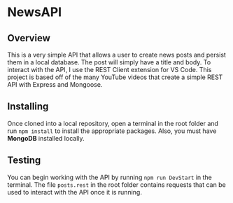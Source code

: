 # NewsAPI

## Overview

 This is a very simple API that allows a user to create news posts and persist them in a local database. The post will simply have a title and body. To interact with the API, I use the REST Client extension for VS Code. This project is based off of the many YouTube videos that create a simple REST API with Express and Mongoose.

## Installing

 Once cloned into a local repository, open a terminal in the root folder and run ```npm install``` to install the appropriate packages. Also, you must have **MongoDB** installed locally.

## Testing

You can begin working with the API by running ```npm run DevStart``` in the terminal. The file ```posts.rest``` in the root folder contains requests that can be used to interact with the API once it is running.
